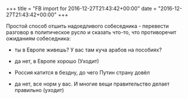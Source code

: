 +++
title = "FB import for 2016-12-27T21:43:42+00:00"
date = "2016-12-27T21:43:42+00:00"
+++

Простой способ отшить надоедливого собеседника - перевести разговор в политическое русло и сказать что-то, что противоречит ожиданиям собеседника:
- ты в Европе живешь? У вас там куча арабов на пособиях?
- да нет, в Европе хорошо
(Уходит)

- Россия катится в бездну, до чего Путин страну довёл
- да нет, все норм у вас. И многие вещи правительство делает правильно
(уходит)



